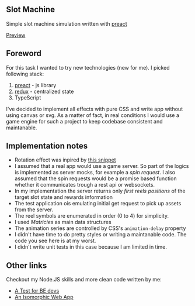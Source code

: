 ## Slot Machine
Simple slot machine simulation written with [preact](https://preactjs.com/)

[Preview](https://nesterow.github.io/reels/dist/index.html)

## Foreword
For this task I wanted to try new technologies (new for me). I picked following stack:  
1. [preact](https://preactjs.com/) - js library
2. [redux](https://redux.js.org) - centralized state
3. TypeScript

I've decided to implement all effects with pure CSS and write app without using canvas or svg. As a matter of fact, in real conditions I would use a game engine for such a project to keep codebase consistent and maintanable.

## Implementation notes

- Rotation effect was inpired by [this snippet](https://codepen.io/studiojvla/pen/qVbQqW)
- I assumed that a real app would use a game server. So part of the logics is implemented as server mocks, for example a *spin request*. I also assumed that the spin requests would be a promise based function whether it communicates trough a rest api or websockets.
- In my implementation the server returns only *first reels positions* of the target slot state and rewards information
- The test application ois emulating initial get request to pick up assets from the server.
- The reel symbols are enumerated in order (0 to 4) for simplicity. 
- I used *Matricies* as main data structures
- The animation series are controlled by CSS's `animation-delay` property
- I didn't have time to do pretty styles or writing a maintanable code. The code you see here is at my worst.
- I didn't write unit tests in this case because I am limited in time. 

## Other links
Checkout my Node.JS skills and more clean code written by me:
- [A Test for BE devs](https://github.com/nesterow/redis_proxy/) 
- [An Isomorphic Web App](https://github.com/nesterow/frontless)

